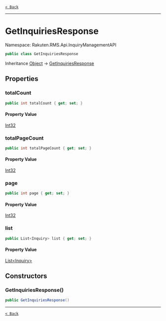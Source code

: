 [`< Back`](./)

---

# GetInquiriesResponse

Namespace: Rakuten.RMS.Api.InquiryManagementAPI

```csharp
public class GetInquiriesResponse
```

Inheritance [Object](https://docs.microsoft.com/en-us/dotnet/api/system.object) → [GetInquiriesResponse](./rakuten.rms.api.inquirymanagementapi.getinquiriesresponse)

## Properties

### **totalCount**

```csharp
public int totalCount { get; set; }
```

#### Property Value

[Int32](https://docs.microsoft.com/en-us/dotnet/api/system.int32)<br>

### **totalPageCount**

```csharp
public int totalPageCount { get; set; }
```

#### Property Value

[Int32](https://docs.microsoft.com/en-us/dotnet/api/system.int32)<br>

### **page**

```csharp
public int page { get; set; }
```

#### Property Value

[Int32](https://docs.microsoft.com/en-us/dotnet/api/system.int32)<br>

### **list**

```csharp
public List<Inquiry> list { get; set; }
```

#### Property Value

[List&lt;Inquiry&gt;](https://docs.microsoft.com/en-us/dotnet/api/system.collections.generic.list-1)<br>

## Constructors

### **GetInquiriesResponse()**

```csharp
public GetInquiriesResponse()
```

---

[`< Back`](./)
